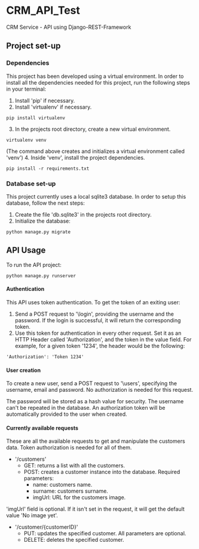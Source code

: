 # CRM_API_Test
CRM Service - API using Django-REST-Framework

## Project set-up

### Dependencies
This project has been developed using a virtual environment. In order to install all the dependencies needed for this project, run the following steps in your terminal:
1. Install 'pip' if necessary.
2. Install 'virtualenv' if necessary.
```Shell
pip install virtualenv
```
3. In the projects root directory, create a new virtual environment.
```Shell
virtualenv venv
```
(The command above creates and initializes a virtual environment called 'venv')
4. Inside 'venv', install the project dependencies.
```Shell
pip install -r requirements.txt
```

### Database set-up
This project currently uses a local sqlite3 database. In order to setup this database, follow the next steps:
1. Create the file 'db.sqlite3' in the projects root directory.
2. Initialize the database:
```Shell
python manage.py migrate
```

## API Usage
To run the API project:
```Shell
python manage.py runserver
```


#### Authentication
This API uses token authentication. To get the token of an exiting user:
1. Send a POST request to '\login', providing the username and the password. If the login is successful, it will return the corresponding token.
2. Use this token for authentication in every other request. Set it as an HTTP Header called 'Authorization', and the token in the value field. For example, for a given token '1234', the header would be the following:
```
'Authorization': 'Token 1234'
```


#### User creation
To create a new user, send a POST request to '\users', specifying the username, email and password. No authorization is needed for this request.

The password will be stored as a hash value for security. The username can't be repeated in the database. An authorization token will be automatically provided to the user when created.


#### Currently available requests
These are all the available requests to get and manipulate the customers data. Token authorization is needed for all of them.

- '/customers'
  - GET: returns a list with all the customers.
  - POST: creates a customer instance into the database. Required parameters:
      - name: customers name.
      - surname: customers surname.
      - imgUrl: URL for the customers image.
      
'imgUrl' field is optional. If it isn't set in the request, it will get the default value 'No image yet'.
      
- '/customer/{customerID}'
  - PUT: updates the specified customer. All parameters are optional.
  - DELETE: deletes the specified customer.

